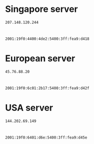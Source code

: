 # Singapore server

	207.148.120.244
#
	2001:19f0:4400:4de2:5400:3ff:fea9:d418


# European server

	45.76.88.20
#
	2001:19f0:6c01:2b17:5400:3ff:fea9:d42f


# USA server

	144.202.69.149
#
	2001:19f0:6401:d6e:5400:3ff:fea9:d45e
